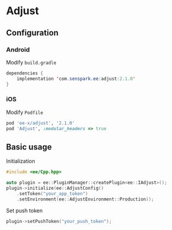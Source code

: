# Adjust
## Configuration
### Android
Modify `build.gradle`
```java
dependencies {
    implementation 'com.senspark.ee:adjust:2.1.0'
}
```

### iOS
Modify `Podfile`
```ruby
pod 'ee-x/adjust', '2.1.0'
pod 'Adjust', :modular_headers => true
```

## Basic usage
Initialization
```cpp
#include <ee/Cpp.hpp>

auto plugin = ee::PluginManager::createPlugin<ee::IAdjust>();
plugin->initialize(ee::AdjustConfig()
    .setToken("your_app_token")
    .setEnvironment(ee::AdjustEnvironment::Production));
```

Set push token
```cpp
plugin->setPushToken("your_push_token");
```
